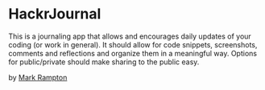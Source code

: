 # HackrJournal

This is a journaling app that allows and encourages daily updates of your coding (or work in general).  It should allow for code snippets, screenshots, comments and reflections and organize them in a meaningful way.  Options for public/private should make sharing to the public easy.

by [Mark Rampton](http://mark.posthaven.com)